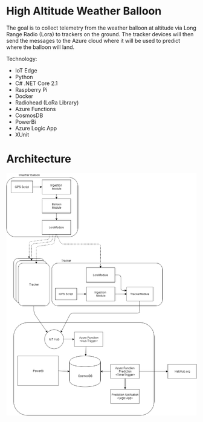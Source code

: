 # High Altitude Weather Balloon

The goal is to collect telemetry from the weather balloon at altitude via Long Range Radio (Lora) to trackers on the ground.  The tracker devices will then send the messages to the Azure cloud where it will be used to predict where the balloon will land.

Technology:
- IoT Edge
- Python
- C# .NET Core 2.1
- Raspberry Pi
- Docker
- Radiohead (LoRa Library)
- Azure Functions
- CosmosDB
- PowerBi
- Azure Logic App
- XUnit

# Architecture
![alt text](WeatherBalloon.png "Architecture")